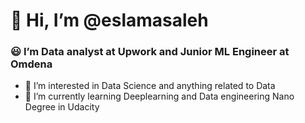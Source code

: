 # 👋 Hi, I’m @eslamasaleh
### :smiley: I’m  Data analyst at Upwork and Junior ML Engineer at Omdena
- 👀 I’m interested in Data Science and anything related to Data 
- 🌱 I’m currently learning Deeplearning and Data engineering Nano Degree in Udacity


<!---
eslamasaleh/eslamasaleh is a ✨ special ✨ repository because its `README.md` (this file) appears on your GitHub profile.
You can click the Preview link to take a look at your changes.
--->
